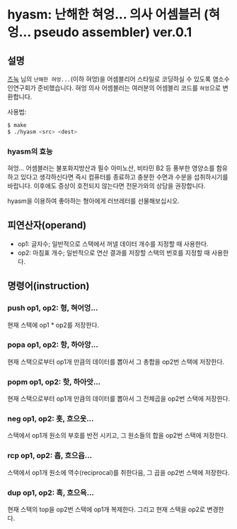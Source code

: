 # hyasm: 난해한 혀엉... 의사 어셈블러 (혀엉... pseudo assembler) ver.0.1
## 설명
[즈눅](https://gist.github.com/xnuk/d9f883ede568d97caa158255e4b4d069) 님의 `난해한 혀엉...`(이하 혀엉)을 어셈블리어 스타일로 코딩하실 수 있도록 염소수인연구회가 준비했습니다. 혀엉 의사 어셈블러는 여러분의 어셈블리 코드를 `혀엉`으로 변환합니다.

사용법:
```bash
$ make
$ ./hyasm <src> <dest>
```

### hyasm의 효능
혀엉... 어셈블러는 불포화지방산과 필수 아미노산, 비타민 B2 등 풍부한 영양소를 함유하고 있다고 생각하신다면 즉시 컴퓨터를 종료하고 충분한 수면과 수분을 섭취하시기를 바랍니다. 이후에도 증상이 호전되지 않는다면 전문가와의 상담을 권장합니다.

hyasm을 이용하여 좋아하는 형아에게 러브레터를 선물해보십시오.

## 피연산자(operand)
* op1: 글자수; 일반적으로 스택에서 꺼낼 데이터 개수를 지정할 때 사용한다.
* op2: 마침표 개수; 일반적으로 연산 결과를 저장할 스택의 번호를 지정할 때 사용한다.

## 명령어(instruction)
### push op1, op2: 형, 혀어엉...
현재 스택에 op1 * op2를 저장한다.  
  
### popa op1, op2: 항, 하아앙...
현재 스택으로부터 op1개 만큼의 데이터를 뽑아서 그 총합을 op2번 스택에 저장한다.  
  
### popm op1, op2: 핫, 하아앗...
현재 스택으로부터 op1개 만큼의 데이터를 뽑아서 그 전체곱을 op2번 스택에 저장한다.  
  
### neg op1, op2: 흣, 흐으읏...
스택에서 op1개 원소의 부호를 반전 시키고, 그 원소들의 합을 op2번 스택에 저장한다.  
  
### rcp op1, op2: 흡, 흐으읍...
스택에서 op1개 원소에 역수(reciprocal)를 취한다음, 그 곱을 op2번 스택에 저장한다.  
  
### dup op1, op2: 흑, 흐으윽...
현재 스택의 top을 op2번 스택에 op1개 복제한다. 그리고 현재 스택을 op2로 변경한다.  
  
